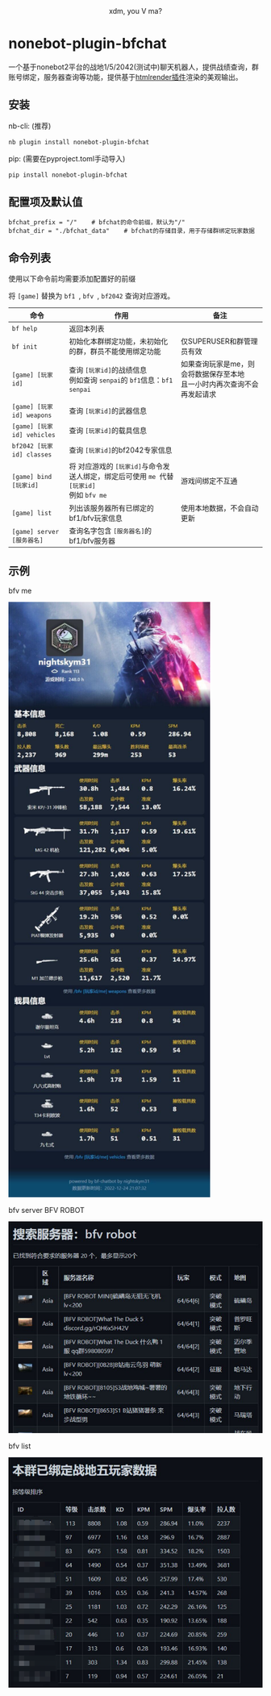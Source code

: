 <div align="center">xdm, you V ma?</div>

# nonebot-plugin-bfchat

一个基于nonebot2平台的战地1/5/2042(测试中)聊天机器人，提供战绩查询，群账号绑定，服务器查询等功能，提供基于[htmlrender插件](https://github.com/kexue-z/nonebot-plugin-htmlrender)渲染的美观输出。

## 安装

nb-cli: (推荐)

```bash
nb plugin install nonebot-plugin-bfchat
```

pip: (需要在pyproject.toml手动导入)

```bash
pip install nonebot-plugin-bfchat
```

## 配置项及默认值

```properties
bfchat_prefix = "/"    # bfchat的命令前缀，默认为"/"
bfchat_dir = "./bfchat_data"    # bfchat的存储目录，用于存储群绑定玩家数据
```

## 命令列表

使用以下命令前均需要添加配置好的前缀

 将 `[game]` 替换为 `bf1 `, `bfv `, `bf2042` 查询对应游戏。

| 命令                         | 作用                                                                                                   | 备注                                                                         |
| ---------------------------- | ------------------------------------------------------------------------------------------------------ | ---------------------------------------------------------------------------- |
| `bf help`                  | 返回本列表                                                                                             |                                                                              |
| `bf init`                  | 初始化本群绑定功能，未初始化的群，群员不能使用绑定功能                                                 | 仅SUPERUSER和群管理员有效                                                    |
| `[game] [玩家id]`          | 查询 `[玩家id]`的战绩信息<br />例如查询 `senpai`的 `bf1`信息：`bf1 senpai`                     | 如果查询玩家是me，则会将数据保存至本地<br />且一小时内再次查询不会再发起请求 |
| `[game] [玩家id] weapons`  | 查询 `[玩家id]`的武器信息                                                                            |                                                                              |
| `[game] [玩家id] vehicles` | 查询 `[玩家id]`的载具信息                                                                            |                                                                              |
| `bf2042 [玩家id] classes`  | 查询 `[玩家id]`的bf2042专家信息                                                                      |                                                                              |
| `[game] bind [玩家id]`     | 将 对应游戏的 `[玩家id]`与命令发送人绑定，绑定后可使用 `me `代替 `[玩家id]`<br />例如 `bfv me` | 游戏间绑定不互通                                                             |
| `[game] list`              | 列出该服务器所有已绑定的bf1/bfv玩家信息                                                                | 使用本地数据，不会自动更新                                                   |
| `[game] server [服务器名]` | 查询名字包含 `[服务器名]`的bf1/bfv服务器                                                             |                                                                              |

## 示例

bfv me

<img src="https://raw.githubusercontent.com/050644zf/nonebot-plugin-bfchat/master/img/bfvme.jpg" width="400px"/>

bfv server BFV ROBOT

![img](https://raw.githubusercontent.com/050644zf/nonebot-plugin-bfchat/master/img/server.png)

bfv list

![img](https://raw.githubusercontent.com/050644zf/nonebot-plugin-bfchat/master/img/bflist.png)
